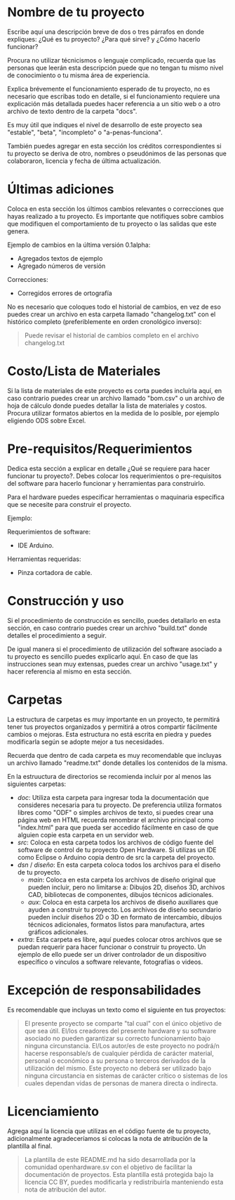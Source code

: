 Nombre de tu proyecto
=====================

Escribe aquí una descripción breve de dos o tres párrafos
en donde expliques: ¿Qué es tu proyecto? ¿Para qué sirve? y ¿Cómo
hacerlo funcionar?

Procura no utilizar técnicismos o lenguaje complicado, recuerda
que las personas que leerán esta descripción puede que no tengan
tu mismo nivel de conocimiento o tu misma área de experiencia.

Explica brévemente el funcionamiento esperado de tu proyecto, no es
necesario que escribas todo en detalle, si el funcionamiento requiere
una explicación más detallada puedes hacer referencia a un sitio web
o a otro archivo de texto dentro de la carpeta "docs".

Es muy útil que indiques el nivel de desarrollo de este proyecto sea
"estable", "beta", "incompleto" o "a-penas-funciona".

También puedes agregar en esta sección los créditos correspondientes
si tu proyecto se deriva de otro, nombres o pseudónimos de las
personas que colaboraron, licencia y fecha de última actualización.

Últimas adiciones
=================

Coloca en esta sección los últimos cambios relevantes o correcciones
que hayas realizado a tu proyecto. Es importante que notifiques sobre
cambios que modifiquen el comportamiento de tu proyecto o las salidas
que este genera.

Ejemplo de cambios en la última versión 0.1alpha:

* Agregados textos de ejemplo
* Agregado números de versión

Correcciones:

* Corregidos errores de ortografía

No es necesario que coloques todo el historial de cambios, en vez de eso
puedes crear un archivo en esta carpeta llamado "changelog.txt" con el histórico
completo (preferiblemente en orden cronológico inverso):

> Puede revisar el historial de cambios completo en el archivo changelog.txt

Costo/Lista de Materiales
=========================

Si la lista de materiales de este proyecto es corta puedes incluírla aquí, en
caso contrario puedes crear un archivo llamado "bom.csv" o un archivo de hoja de
cálculo donde puedes detallar la lista de materiales y costos. Procura utilizar
formatos abiertos en la medida de lo posible, por ejemplo eligiendo ODS sobre
Excel.

Pre-requisitos/Requerimientos
=============================

Dedica esta sección a explicar en detalle ¿Qué se requiere para hacer funcionar
tu proyecto?. Debes colocar los requerimientos o pre-requisitos del software
para hacerlo funcionar y herramientas para construirlo.

Para el hardware puedes especificar herramientas o maquinaria específica que se
necesite para construir el proyecto.

Ejemplo:

Requerimientos de software:

* IDE Arduino.

Herramientas requeridas:

* Pinza cortadora de cable.


Construcción y uso
==================

Si el procedimiento de construcción es sencillo, puedes detallarlo en esta
sección, en caso contrario puedes crear un archivo "build.txt" donde detalles el
procedimiento a seguir.

De igual manera si el procedimiento de utilización del software asociado a tu
proyecto es sencillo puedes explicarlo aquí. En caso de que las instrucciones
sean muy extensas, puedes crear un archivo "usage.txt" y hacer referencia
al mismo en esta sección.

Carpetas
========
La estructura de carpetas es muy importante en un proyecto, te permitirá tener
tus proyectos organizados y permitirá a otros compartir fácilmente cambios o 
mejoras. Esta estructura no está escrita en piedra y puedes modificarla según
se adopte mejor a tus necesidades.

Recuerda que dentro de cada carpeta es muy recomendable que incluyas un archivo
llamado "readme.txt" donde detalles los contenidos de la misma.

En la estruuctura de directorios se recomienda incluir por al menos las
siguientes carpetas:

* *doc*: Utiliza esta carpeta para ingresar toda la documentación que consideres
necesaria para tu proyecto. De preferencia utiliza formatos libres como "ODF"
o simples archivos de texto, si puedes crear una página web en HTML recuerda
renombrar el archivo principal como "index.html" para que pueda ser accedido
fácilmente en caso de que alguien copie esta carpeta en un servidor web.
* *src*: Coloca en esta carpeta todos los archivos de código fuente del software
de control de tu proyecto Open Hardware. Si utilizas un IDE como Eclipse o Arduino
copia dentro de src la carpeta del proyecto.
* *dsn* / *diseño*: En esta carpeta coloca todos los archivos para el diseño de tu
proyecto.
  +  *main*: Coloca en esta carpeta los archivos de diseño original que pueden
incluir, pero no limitarse a: Dibujos 2D, diseños 3D, archivos CAD, bibliotecas
de componentes, dibujos técnicos adicionales.
  +  *aux*: Coloca en esta carpeta los archivos de diseño auxiliares que ayuden
a construir tu proyecto. Los archivos de diseño secundario pueden incluír diseños
2D o 3D en formato de intercambio, dibujos técnicos adicionales, formatos listos
para manufactura, artes gráficos adicionales.
* *extra*: Esta carpeta es libre, aquí puedes colocar otros archivos que se
puedan requerir para hacer funcionar o construir tu proyecto. Un ejemplo de ello
puede ser un driver controlador de un dispositivo específico o vínculos a software
relevante, fotografías o videos.

Excepción de responsabilidades
==============================

Es recomendable que incluyas un texto como el siguiente en tus proyectos:

> El presente proyecto se comparte "tal cual" con el único objetivo de que sea útil.
El/los creadores del presente hardware y su software asociado no pueden garantizar su
correcto funcionamiento bajo ninguna circunstancia. El/Los autor/es de este proyecto
no podrá/n hacerse responsable/s de cualquier pérdida de carácter material, personal o
económico a su persona o terceros derivados de la utilización del mismo. Este proyecto
no deberá ser utilizado bajo ninguna circustancia en sistemas de carácter crítico
o sistemas de los cuales dependan vidas de personas de manera directa o indirecta.


Licenciamiento
==============

Agrega aquí la licencia que utilizas en el código fuente de tu proyecto, adicionalmente
agradeceríamos si colocas la nota de atribución de la plantilla al final.

> La plantilla de este README.md ha sido desarrollada por la comunidad openhardware.sv
con el objetivo de facilitar la documentación de proyectos. Esta plantilla está protegida
bajo la licencia CC BY, puedes modificarla y redistribuirla manteniendo esta nota de
atribución del autor.
